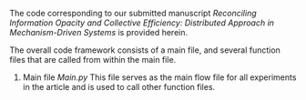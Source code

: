 The code corresponding to our submitted manuscript *Reconciling Information Opacity and Collective Efficiency: Distributed
Approach in Mechanism-Driven Systems* is provided herein.

The overall code framework consists of a main file, and several function files that are called from within the main file. 

1. Main file *Main.py*
This file serves as the main flow file for all experiments in the article and is used to call other function files.
